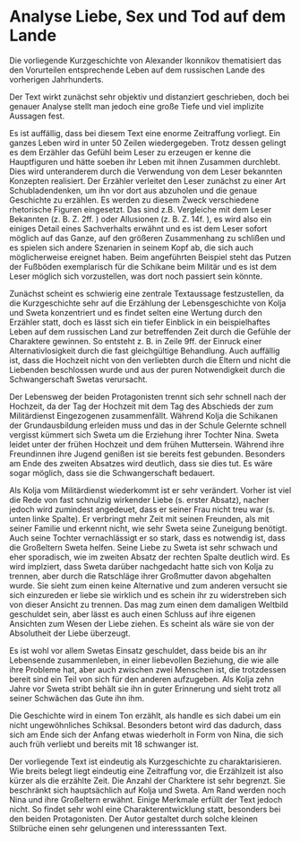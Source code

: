 # Analyse Liebe, Sex und Tod auf dem Lande

Die vorliegende Kurzgeschichte von Alexander Ikonnikov thematisiert das den Vorurteilen entsprechende Leben auf dem russischen Lande des vorherigen Jahrhunderts.

Der Text wirkt zunächst sehr objektiv und distanziert geschrieben,  doch bei genauer Analyse stellt man jedoch eine große Tiefe und viel implizite Aussagen fest.

Es ist auffällig, dass bei diesem Text eine enorme Zeitraffung vorliegt. Ein ganzes Leben wird in unter 50 Zeilen wiedergegeben. Trotz dessen gelingt es dem Erzähler das Gefühl beim Leser zu erzeugen er kenne die Hauptfiguren und hätte soeben ihr Leben mit ihnen Zusammen durchlebt. Dies wird unteranderem durch die Verwendung von dem Leser bekannten Konzepten realisiert. Der Erzähler verleitet den Leser zunächst zu einer Art Schubladendenken, um ihn vor dort aus abzuholen und die genaue Geschichte zu erzählen. Es werden zu diesem Zweck verschiedene rhetorische Figuren eingesetzt. Das sind z.B. Vergleiche mit dem Leser Bekannten (z. B. Z. 2ff. ) oder Allusionen (z. B. Z. 14f. ), es wird also ein einiges Detail eines Sachverhalts erwähnt und es ist dem Leser sofort möglich auf das Ganze, auf den größeren Zusammenhang zu schlißen und es spielen sich andere Szenarien in seinem Kopf ab, die sich auch möglicherweise ereignet haben. Beim angeführten Beispiel steht das Putzen der Fußböden exemplarisch für die Schikane beim Militär und es ist dem Leser möglich sich vorzustellen, was dort noch passiert sein könnte.

Zunächst scheint es schwierig eine zentrale Textaussage festzustellen, da die Kurzgeschichte sehr auf die Erzählung der Lebensgeschichte von Kolja und Sweta konzentriert und es findet selten eine Wertung durch den Erzähler statt, doch es lässt sich ein tiefer Einblick in ein beispielhaftes Leben auf dem russischen Land zur betreffenden Zeit durch die Gefühle der Charaktere gewinnen. So entsteht z. B. in Zeile 9ff. der Einruck einer Alternativlosigkeit durch die fast gleichgültige Behandlung. Auch auffällig ist, dass die Hochzeit nicht von den verliebten durch die Eltern und nicht die Liebenden beschlossen wurde und aus der puren Notwendigkeit durch die Schwangerschaft Swetas verursacht.

Der Lebensweg der beiden Protagonisten trennt sich sehr schnell nach der Hochzeit, da der Tag der Hochzeit mit dem Tag des Abschieds der zum Militärdienst Eingezogenen zusammenfällt. Während Kolja die Schikanen der Grundausbildung erleiden muss und das in der Schule Gelernte schnell vergisst kümmert sich Sweta um die Erziehung ihrer Tochter Nina. Sweta leidet unter der frühen Hochzeit und dem frühen Muttersein. Während ihre Freundinnen ihre Jugend genißen ist sie bereits fest gebunden. Besonders am Ende des zweiten Absatzes wird deutlich, dass sie dies tut. Es wäre sogar möglich, dass sie die Schwangerschaft bedauert.

Als Kolja vom Militärdienst wiederkommt ist er sehr verändert. Vorher ist viel die Rede von fast schnulzig wirkender Liebe (s. erster Absatz), nacher jedoch wird zumindest angedeuet, dass er seiner Frau nicht treu war (s. unten linke Spalte). Er verbringt mehr Zeit mit seinen Freunden, als mit seiner Familie und erkennt nicht, wie sehr Sweta seine Zuneigung benötigt. Auch seine Tochter vernachlässigt er so stark, dass es notwendig ist, dass die Großeltern Sweta helfen. Seine Liebe zu Sweta ist sehr schwach und eher sporadisch, wie im zweiten Absatz der rechten Spalte deutlich wird. Es wird implziert, dass Sweta darüber nachgedacht hatte sich von Kolja zu trennen, aber durch die Ratschläge ihrer Großmutter davon abgehalten wurde. Sie sieht zum einen keine Alternative und zum anderen versucht sie sich einzureden er liebe sie wirklich und es schein ihr zu widerstreben sich von dieser Ansicht zu trennen. Das mag zum einen dem damaligen Weltbild geschuldet sein, aber lässt es auch einen Schluss auf ihre eigenen Ansichten zum Wesen der Liebe ziehen. Es scheint als wäre sie von der Absolutheit der Liebe überzeugt.

Es ist wohl vor allem Swetas Einsatz geschuldet, dass beide bis an ihr Lebensende zusammenleben, in einer liebevollen Beziehung, die wie alle ihre Probleme hat, aber auch zwischen zwei Menschen ist, die trotzdessen bereit sind ein Teil von sich für den anderen aufzugeben. Als Kolja zehn Jahre vor Sweta stribt behält sie ihn in guter Erinnerung und sieht trotz all seiner Schwächen das Gute ihn ihm.

Die Geschichte wird in einem Ton erzählt, als handle es sich dabei um ein nicht ungewöhnliches Schiksal. Besonders betont wird das dadurch, dass sich am Ende sich der Anfang etwas wiederholt in Form von Nina, die sich auch früh verliebt und bereits mit 18 schwanger ist.

Der vorliegende Text ist eindeutig als Kurzgeschichte zu charaktarisieren. Wie breits belegt liegt eindeutig eine Zeitraffung vor, die Erzählzeit ist also kürzer als die erzählte Zeit. Die Anzahl der Charktere ist sehr begrenzt. Sie beschränkt sich hauptsächlich auf Kolja und Sweta. Am Rand werden noch Nina und ihre Großeltern erwähnt. Einige Merkmale erfüllt der Text jedoch nicht. So findet sehr wohl eine Charakterentwicklung statt, besonders bei den beiden Protagonisten. Der Autor gestaltet durch solche kleinen Stilbrüche einen sehr gelungenen und interesssanten Text.